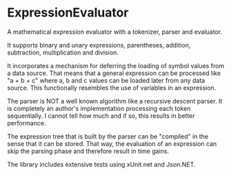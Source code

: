 # ExpressionEvaluator
A mathematical expression evaluator with a tokenizer, parser and evaluator.

It supports binary and unary expressions, parentheses, addition, subtraction, multiplication and division.

It incorporates a mechanism for deferring the loading of symbol values from a data source. That means that a general
expression can be processed like "a + b + c" where a, b and c values can be loaded later from any data source.
This functionally resembles the use of variables in an expression.

The parser is NOT a well known algorithm like a recursive descent parser. It is completely an author's implementation 
processing each token sequentially. I cannot tell how much and if so, this results in better performance.

The expression tree that is built by the parser can be "compiled" in the sense that it can be stored.
That way, the evaluation of an expression can skip the parsing phase and therefore result in time gains.

The library includes extensive tests using xUnit.net and Json.NET.
